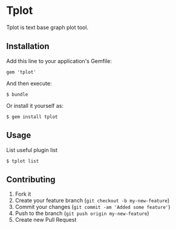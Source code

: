 # Tplot

Tplot is text base graph plot tool.

## Installation

Add this line to your application's Gemfile:

    gem 'tplot'

And then execute:

    $ bundle

Or install it yourself as:

    $ gem install tplot

## Usage

List useful plugin list

    $ tplot list

## Contributing

1. Fork it
2. Create your feature branch (`git checkout -b my-new-feature`)
3. Commit your changes (`git commit -am 'Added some feature'`)
4. Push to the branch (`git push origin my-new-feature`)
5. Create new Pull Request
